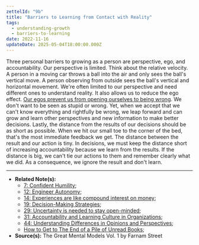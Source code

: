 ```yaml
---
zettelId: "9b"
title: "Barriers to Learning from Contact with Reality"
tags:
  - understanding-growth
  - barriers-to-learning
date: 2022-11-16
updateDate: 2025-05-04T18:00:00.000Z
---
```


Three personal barriers to growing as a person are perspective, ego, and accountability. Our perspective is limited. Think about the relative velocity. A person in a moving car throws a ball into the air and only sees the ball's vertical move. A person observing from outside sees the ball's vertical and horizontal movement. We're often limited to our perspective and need different ones to understand reality. It also allows us to reduce the ego effect. [Our egos prevent us from opening ourselves to being wrong](/notes/52a4/). We don't want to be seen as stupid or wrong. Yet, when we accept that we can't know everything and rightfully be wrong, we leap forward and can grow and learn other perspectives and new information to make better decisions. Lastly, the distance from the results of our decisions should be as short as possible. When we hit our small toe to the corner of the bed, that's the most immediate feedback we get. The distance between the result and our action is tiny. In decisions, we must keep the distance short of increasing accountability because we learn from the results. If the distance is big, we can't tie our actions to them and remember clearly what we did. As a consequence, we ignore the result and don't learn.

---

- **Related Note(s):**
  - [7: Confident Humility](/notes/7/);
  - [12: Engineer Autonomy](/notes/12/);
  - [14: Experiences are like compound interest on money](/notes/14/);
  - [19: Decision-Making Strategies](/notes/19/);
  - [29: Uncertainty is needed to stay open-minded](/notes/29/);
  - [31: Accountability and Learning Culture in Organizations](/notes/31/);
  - [44: Understanding Differences in Opinions and Perspectives](/notes/44/);
  - [How to Get to The End of a Pile of Unread Books](/how-to-get-to-the-end-of-a-pile-of-unread-books/);
- **Source(s):** The Great Mental Models Vol. 1 by Farnam Street
